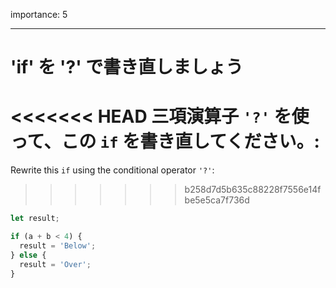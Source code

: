importance: 5

---

# 'if' を '?' で書き直しましょう

<<<<<<< HEAD
三項演算子 `'?'` を使って、この `if` を書き直してください。:
=======
Rewrite this `if` using the conditional operator `'?'`:
>>>>>>> b258d7d5b635c88228f7556e14fbe5e5ca7f736d

```js
let result;

if (a + b < 4) {
  result = 'Below';
} else {
  result = 'Over';
}
```
